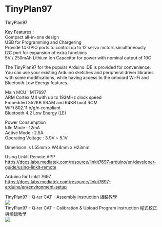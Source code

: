 # TinyPlan97
TinyPlan97

Key Features :<br>
Compact all-in-one design<br>
USB for Programming and Chargering<br>
Provide 14 GPIO ports to control up to 12 servo motors simultaneously<br>
I2C port for expansion of extra functions<br>
5V / 250mAh Lithium Ion Capacitor for power with nominal output of 10C<br>

The TinyPlan97 for the popular Arduino IDE is provided for convenience.<br>
You can use your existing Arduino sketches and peripheral driver libraries with some modifications,
while having access to the onboard Wi-Fi and Bluetooth Low Energy features.<br>

Main MCU : MT7697<br>
ARM Cortex M4 with up to 192MHz clock speed<br>
Embedded 352KB SRAM and 64KB boot ROM<br>
WiFi 802.11 b/g/n compliant<br>
Bluetooth 4.2 Low Energy (LE)<br>

Power Consumption<br>
Idle Mode : 12mA<br>
Active Mode : 2.5A<br>
Operating Voltage : 3.9V ~ 5.1V<br>

Dimension is L55mm x W44mm x H23mm<br>

Using LinkIt Remote APP<br>
https://docs.labs.mediatek.com/resource/linkit7697-arduino/en/developer-guide/using-linkit-remote

Arduino for LinkIt 7697<br>
https://docs.labs.mediatek.com/resource/linkit7697-arduino/en/environment-setup

<div>TinyPlan97 - Q-ter CAT - Assembly Instruction 組裝教學</div>
<div><a href="https://www.youtube.com/watch?v=uaIYs8eMsa8"><img src="https://img.youtube.com/vi/uaIYs8eMsa8/0.jpg"></a></div>

<div>TinyPlan97 - Q-ter CAT - Calibration & Upload Program Instruction 程式校正與燒錄教學</div>
<div><a href="https://www.youtube.com/watch?v=NKjet28NVa8"><img src="https://img.youtube.com/vi/NKjet28NVa8/0.jpg"></a></div>
